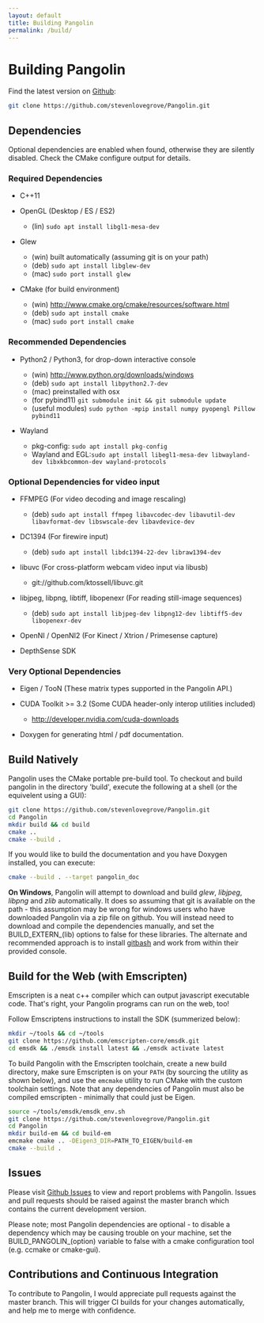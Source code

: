 ```yaml
---
layout: default
title: Building Pangolin
permalink: /build/
---
```


Building Pangolin
====================================
Find the latest version on [Github](http://github.com/stevenlovegrove/Pangolin):

```bash
git clone https://github.com/stevenlovegrove/Pangolin.git
```

## Dependencies ##

Optional dependencies are enabled when found, otherwise they are silently disabled.
Check the CMake configure output for details.

### Required Dependencies ###

* C++11

* OpenGL (Desktop / ES / ES2)
  * (lin) `sudo apt install libgl1-mesa-dev`

* Glew
  * (win) built automatically (assuming git is on your path)
  * (deb) `sudo apt install libglew-dev`
  * (mac) `sudo port install glew`

* CMake (for build environment)
  * (win) http://www.cmake.org/cmake/resources/software.html
  * (deb) `sudo apt install cmake`
  * (mac) `sudo port install cmake`

### Recommended Dependencies ###

* Python2 / Python3, for drop-down interactive console
  * (win) http://www.python.org/downloads/windows
  * (deb) `sudo apt install libpython2.7-dev`
  * (mac) preinstalled with osx
  * (for pybind11) `git submodule init && git submodule update`
  * (useful modules) `sudo python -mpip install numpy pyopengl Pillow pybind11`

* Wayland
  * pkg-config: `sudo apt install pkg-config`
  * Wayland and EGL:`sudo apt install libegl1-mesa-dev libwayland-dev libxkbcommon-dev wayland-protocols`

### Optional Dependencies for video input ###

* FFMPEG (For video decoding and image rescaling)
  * (deb) `sudo apt install ffmpeg libavcodec-dev libavutil-dev libavformat-dev libswscale-dev libavdevice-dev`

* DC1394 (For firewire input)
  * (deb) `sudo apt install libdc1394-22-dev libraw1394-dev`

* libuvc (For cross-platform webcam video input via libusb)
  * git://github.com/ktossell/libuvc.git

* libjpeg, libpng, libtiff, libopenexr (For reading still-image sequences)
  * (deb) `sudo apt install libjpeg-dev libpng12-dev libtiff5-dev libopenexr-dev`

* OpenNI / OpenNI2 (For Kinect / Xtrion / Primesense capture)

* DepthSense SDK

### Very Optional Dependencies ###

* Eigen / TooN (These matrix types supported in the Pangolin API.)

* CUDA Toolkit >= 3.2 (Some CUDA header-only interop utilities included)
  * http://developer.nvidia.com/cuda-downloads

* Doxygen for generating html / pdf documentation.

## Build Natively ##

Pangolin uses the CMake portable pre-build tool. To checkout and build pangolin in the
directory 'build', execute the following at a shell (or the equivelent using a GUI):

```bash
git clone https://github.com/stevenlovegrove/Pangolin.git
cd Pangolin
mkdir build && cd build
cmake ..
cmake --build .
```

If you would like to build the documentation and you have Doxygen installed, you
can execute:

```bash
cmake --build . --target pangolin_doc
```

**On Windows**, Pangolin will attempt to download and build *glew*, *libjpeg*, *libpng* and *zlib* automatically. It does so assuming that git is available on the path - this assumption may be wrong for windows users who have downloaded Pangolin via a zip file on github. You will instead need to download and compile the dependencies manually, and set the BUILD_EXTERN_(lib) options to false for these libraries. The alternate and recommended approach is to install [gitbash](https://git-scm.com/downloads) and work from within their provided console.

## Build for the Web (with Emscripten) ##

Emscripten is a neat c++ compiler which can output javascript executable code. That's right, your Pangolin programs can run on the web, too!

Follow Emscriptens instructions to install the SDK (summerized below):

```bash
mkdir ~/tools && cd ~/tools
git clone https://github.com/emscripten-core/emsdk.git
cd emsdk && ./emsdk install latest && ./emsdk activate latest
```

To build Pangolin with the Emscripten toolchain, create a new build directory, make sure Emscripten is on your `PATH` (by sourcing the utility as shown below), and use the `emcmake` utility to run CMake with the custom toolchain settings. Note that any dependencies of Pangolin must also be compiled emscripten - minimally that could just be Eigen.

```bash
source ~/tools/emsdk/emsdk_env.sh
git clone https://github.com/stevenlovegrove/Pangolin.git
cd Pangolin
mkdir build-em && cd build-em
emcmake cmake .. -DEigen3_DIR=PATH_TO_EIGEN/build-em
cmake --build .
```

## Issues ##

Please visit [Github Issues](https://github.com/stevenlovegrove/Pangolin/issues) to view and report problems with Pangolin. Issues and pull requests should be raised against the master branch which contains the current development version.

Please note; most Pangolin dependencies are optional - to disable a dependency which may be causing trouble on your machine, set the BUILD_PANGOLIN_(option) variable to false with a cmake configuration tool (e.g. ccmake or cmake-gui).

## Contributions and Continuous Integration ##

To contribute to Pangolin, I would appreciate pull requests against the master branch. This will trigger CI builds for your changes automatically, and help me to merge with confidence.



